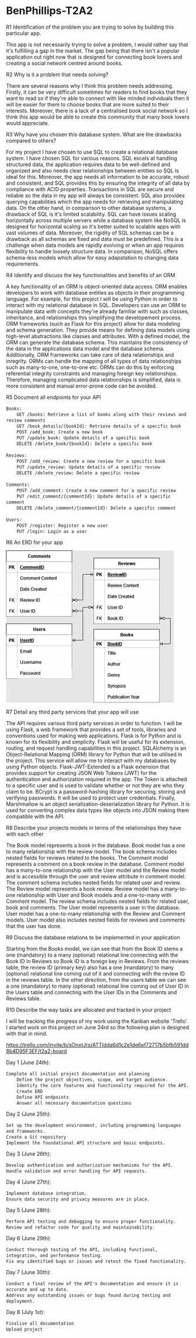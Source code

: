 # BenPhillips-T2A2

R1 	Identification of the problem you are trying to solve by building this particular app.

This app is not necessarily trying to solve a problem, I would rather say that it's fulfilling a gap in the market. The gap being that there isn't a popular application out right now that is designed for connecting book lovers and creating a social network centred around books. 

R2 	Why is it a problem that needs solving?

There are several reasons why I think this problem needs addressing. Firstly, it can be very difficult sometimes for readers to find books that they want to read so if they're able to connect with like minded individuals then it will be easier for them to choose books that are more suited to their interests. Moreover, there is a lack of a centralised book social network so I think this app would be able to create this community that many book lovers would appreciate. 

R3 Why have you chosen this database system. What are the drawbacks compared to others?

For my project I have chosen to use SQL to create a relational database system. I have chosen SQL for various reasons. SQL excels at handling structured data, the application requires data to be well-defined and organized and also needs clear relationships between entities so SQL is ideal for this. Moreover, the app needs all information to be accurate, robust and consistent, and SQL provides this by ensuring the integrity of all data by compliance with ACID properties. Transactions in SQL are secure and reliable so the data in my app will always be consistent. SQL also provides querying capabilities which the app needs for retrieving and manipulating data. On the other hand, in comparison to other database systems, a drawback of SQL is it's limited scalability. SQL can have issues scaling horizontally across multiple servers while a database system like NoSQL is designed for horizontal scaling so it's better suited to scalable apps with vast volumes of data. Moreover, the rigidity of SQL schemas can be a drawback as all schemas are fixed and data must be predefined. This is a challenge when data models are rapidly evolving or when an app requires flexibility to handle loosely structure data. In comparison, NoSQL offers schema-less models which allow for easy adapatation to changing data requirements. 

R4 	Identify and discuss the key functionalities and benefits of an ORM

A key functionality of an ORM is object-oriented data access. ORM enables developers to work with database entities as objects in their programming language. For example, for this project I will be using Python in order to interact with my relational database in SQL. Developers can use an ORM to manipulate data with concepts they're already familiar with such as classes, inheritance, and relationships this simplifying the developement process. ORM frameworks (such as Flask for this project) allow for data modeling and schema generation. They provide means for defining data models using high-level abstractions like classes and attributes. With a defined model, the ORM can generate the database schema. This maintains the consistency of the data in the applications data model and the database schema. Additionally, ORM frameworks can take care of data relationships and inregrity. ORMs can handle the mapping of all types of data relationships such as many-to-one, one-to-one etc. ORMs can do this by enforcing referential integrity constraints and managing foreign key relationships. Therefore, managing complicated data relationships is simplified, data is more consistent and manual error-prone code can be avoided. 

R5 	Document all endpoints for your API

    Books:
        GET /books: Retrieve a list of books along with their reviews and review comments
        GET /book_details/{bookId}: Retrieve details of a specific book
        POST /add_book: Create a new book
        PUT /update_book: Update details of a specific book
        DELETE /delete_book/{bookId}: Delete a specific book

    Reviews:
        POST /add_review: Create a new review for a specific book
        PUT /update_review: Update details of a specific review
        DELETE /delete_review: Delete a specific review

    Comments:
        POST /add_comment: Create a new comment for a specific review
        PUT /edit_comment/{commentId}: Update details of a specific comment
        DELETE /delete_comment/{commentId}: Delete a specific comment

    Users:
        POST /register: Register a new user
        PUT /login: Login as a user


R6 	An ERD for your app

![Entity relationship diagram](Final_ERD.png)

R7 	Detail any third party services that your app will use

The API requires various third party services in order to function. I will be using Flask, a web framework that provides a set of tools, libraries and conventions used for making web applications. Flask is for Python and is known for its flexibility and simplicity. Flask will be useful for its extension, routing, and request handling capabilities in this project. SQLAlchemy is an Object-Relational Mapping (ORM) library for Python that will be utilised in the project. This service will allow me to interact with my databases by using Python objects. Flask-JWT-Extended is a Flask extension that provides support for creating JSON Web Tokens (JWT) for the authentication and authorization required in the app. The Token is attached to a specific user and is used to validate whether or not they are who they claim to be. BCrypt is a password-hashing library for securing, storing and verifying passwords. It will be used to protect user credentials. Finally, Marshmallow is an object serialization-deserialization library for Python. It is used for converting complex data types like objects into JSON making them compatible with the API. 

R8 	Describe your projects models in terms of the relationships they have with each other

The Book model represents a book in the database. Book model has a one to many relationship with the review model. The book schema includes nested fields for reviews related to the books. The Comment model represents a comment on a book review in the database. Comment model has a many-to-one relationship with the User model and the Review model and is accessible through the user and review attribute in comment model. The comment schema includes nested fields for related user and review. The Review model represents a book review. Review model has a many-to-one relationship with User and Book models and a one-to-many with Comment model. The review schema includes nested fields for related user, book and comments. The User model represents a user in the database. User model has a one-to-many relationship with the Review and Comment models. User model also includes nested fields for reviews and comments that the user has done.

R9 	Discuss the database relations to be implemented in your application

Starting from the Books model, we can see that from the Book ID stems a one (mandatory) to a many (optional) relational line connecting with the Book ID in Reviews so Book ID is a foreign key in Reviews. From the reviews table, the review ID (primary key) also has a one (mandatory) to many (optional) relational line coming out of it and connecting with the review ID in the reviews table. In the other direction, from the users table we can see a one (mandatory) to many (optional) relational line coming out of User ID in the Users table and connecting with the User IDs in the Comments and Reviews table. 

R10 	Describe the way tasks are allocated and tracked in your project

I will be tracking the progress of my work using the Kanban website 'Trello'. I started work on this project on June 24rd so the following plan is designed with that in mind.

https://trello.com/invite/b/sOnxtJrs/ATTIdda6d1c2e1de6ef72717b5bfb591dd8b4D95F3EF/t2a2-board

Day 1 (June 24th):

    Complete all initial project documentation and planning
        Define the project objectives, scope, and target audience.
        Identify the core features and functionality required for the API.
        Create ERD
        Define API endpoints
        Answer all necessary documentation questions

Day 2 (June 25th):

    Set up the development environment, including programming languages and frameworks.
    Create a Git repository
    Implement the foundational API structure and basic endpoints.

Day 3 (June 26th):

    Develop authentication and authorization mechanisms for the API.
    Handle validation and error handling for API requests.

Day 4 (June 27th):

    Implement database integration.
    Ensure data security and privacy measures are in place.

Day 5 (June 28th):

    Perform API testing and debugging to ensure proper functionality.
    Review and refactor code for quality and maintainability.

Day 6 (June 29th):

    Conduct thorough testing of the API, including functional, integration, and performance testing.
    Fix any identified bugs or issues and retest the fixed functionality.

Day 7 (June 30th):

    Conduct a final review of the API's documentation and ensure it is accurate and up to date.
    Address any outstanding issues or bugs found during testing and deployment.

Day 8 (July 1st):

    Finalise all documentation
    Upload project
